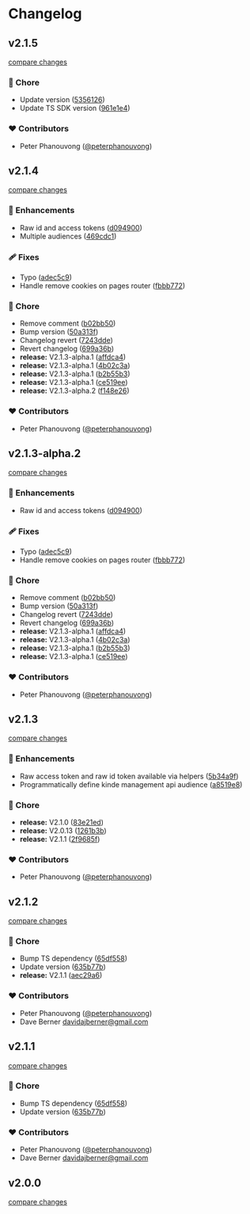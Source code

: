 # Changelog

## v2.1.5

[compare changes](https://github.com/kinde-oss/kinde-auth-nextjs/compare/v2.1.4...v2.1.5)

### 🏡 Chore

- Update version ([5356126](https://github.com/kinde-oss/kinde-auth-nextjs/commit/5356126))
- Update TS SDK version ([961e1e4](https://github.com/kinde-oss/kinde-auth-nextjs/commit/961e1e4))

### ❤️ Contributors

- Peter Phanouvong ([@peterphanouvong](http://github.com/peterphanouvong))

## v2.1.4

[compare changes](https://github.com/kinde-oss/kinde-auth-nextjs/compare/v2.1.3-alpha.1...v2.1.4)

### 🚀 Enhancements

- Raw id and access tokens ([d094900](https://github.com/kinde-oss/kinde-auth-nextjs/commit/d094900))
- Multiple audiences ([469cdc1](https://github.com/kinde-oss/kinde-auth-nextjs/commit/469cdc1))

### 🩹 Fixes

- Typo ([adec5c9](https://github.com/kinde-oss/kinde-auth-nextjs/commit/adec5c9))
- Handle remove cookies on pages router ([fbbb772](https://github.com/kinde-oss/kinde-auth-nextjs/commit/fbbb772))

### 🏡 Chore

- Remove comment ([b02bb50](https://github.com/kinde-oss/kinde-auth-nextjs/commit/b02bb50))
- Bump version ([50a313f](https://github.com/kinde-oss/kinde-auth-nextjs/commit/50a313f))
- Changelog revert ([7243dde](https://github.com/kinde-oss/kinde-auth-nextjs/commit/7243dde))
- Revert changelog ([699a36b](https://github.com/kinde-oss/kinde-auth-nextjs/commit/699a36b))
- **release:** V2.1.3-alpha.1 ([affdca4](https://github.com/kinde-oss/kinde-auth-nextjs/commit/affdca4))
- **release:** V2.1.3-alpha.1 ([4b02c3a](https://github.com/kinde-oss/kinde-auth-nextjs/commit/4b02c3a))
- **release:** V2.1.3-alpha.1 ([b2b55b3](https://github.com/kinde-oss/kinde-auth-nextjs/commit/b2b55b3))
- **release:** V2.1.3-alpha.1 ([ce519ee](https://github.com/kinde-oss/kinde-auth-nextjs/commit/ce519ee))
- **release:** V2.1.3-alpha.2 ([f148e26](https://github.com/kinde-oss/kinde-auth-nextjs/commit/f148e26))

### ❤️ Contributors

- Peter Phanouvong ([@peterphanouvong](http://github.com/peterphanouvong))

## v2.1.3-alpha.2

[compare changes](https://github.com/kinde-oss/kinde-auth-nextjs/compare/v2.1.3-alpha.1...v2.1.3-alpha.2)

### 🚀 Enhancements

- Raw id and access tokens ([d094900](https://github.com/kinde-oss/kinde-auth-nextjs/commit/d094900))

### 🩹 Fixes

- Typo ([adec5c9](https://github.com/kinde-oss/kinde-auth-nextjs/commit/adec5c9))
- Handle remove cookies on pages router ([fbbb772](https://github.com/kinde-oss/kinde-auth-nextjs/commit/fbbb772))

### 🏡 Chore

- Remove comment ([b02bb50](https://github.com/kinde-oss/kinde-auth-nextjs/commit/b02bb50))
- Bump version ([50a313f](https://github.com/kinde-oss/kinde-auth-nextjs/commit/50a313f))
- Changelog revert ([7243dde](https://github.com/kinde-oss/kinde-auth-nextjs/commit/7243dde))
- Revert changelog ([699a36b](https://github.com/kinde-oss/kinde-auth-nextjs/commit/699a36b))
- **release:** V2.1.3-alpha.1 ([affdca4](https://github.com/kinde-oss/kinde-auth-nextjs/commit/affdca4))
- **release:** V2.1.3-alpha.1 ([4b02c3a](https://github.com/kinde-oss/kinde-auth-nextjs/commit/4b02c3a))
- **release:** V2.1.3-alpha.1 ([b2b55b3](https://github.com/kinde-oss/kinde-auth-nextjs/commit/b2b55b3))
- **release:** V2.1.3-alpha.1 ([ce519ee](https://github.com/kinde-oss/kinde-auth-nextjs/commit/ce519ee))

### ❤️ Contributors

- Peter Phanouvong ([@peterphanouvong](http://github.com/peterphanouvong))

## v2.1.3

[compare changes](https://github.com/kinde-oss/kinde-auth-nextjs/compare/v2.1.2...v2.1.3)

### 🚀 Enhancements

- Raw access token and raw id token available via helpers ([5b34a9f](https://github.com/kinde-oss/kinde-auth-nextjs/commit/5b34a9f))
- Programmatically define kinde management api audience ([a8519e8](https://github.com/kinde-oss/kinde-auth-nextjs/commit/a8519e8))

### 🏡 Chore

- **release:** V2.1.0 ([83e21ed](https://github.com/kinde-oss/kinde-auth-nextjs/commit/83e21ed))
- **release:** V2.0.13 ([1261b3b](https://github.com/kinde-oss/kinde-auth-nextjs/commit/1261b3b))
- **release:** V2.1.1 ([2f9685f](https://github.com/kinde-oss/kinde-auth-nextjs/commit/2f9685f))

### ❤️ Contributors

- Peter Phanouvong ([@peterphanouvong](http://github.com/peterphanouvong))

## v2.1.2

[compare changes](https://github.com/kinde-oss/kinde-auth-nextjs/compare/v2.1.0...v2.1.2)

### 🏡 Chore

- Bump TS dependency ([65df558](https://github.com/kinde-oss/kinde-auth-nextjs/commit/65df558))
- Update version ([635b77b](https://github.com/kinde-oss/kinde-auth-nextjs/commit/635b77b))
- **release:** V2.1.1 ([aec29a6](https://github.com/kinde-oss/kinde-auth-nextjs/commit/aec29a6))

### ❤️ Contributors

- Peter Phanouvong ([@peterphanouvong](http://github.com/peterphanouvong))
- Dave Berner <davidajberner@gmail.com>

## v2.1.1

[compare changes](https://github.com/kinde-oss/kinde-auth-nextjs/compare/v2.1.0...v2.1.1)

### 🏡 Chore

- Bump TS dependency ([65df558](https://github.com/kinde-oss/kinde-auth-nextjs/commit/65df558))
- Update version ([635b77b](https://github.com/kinde-oss/kinde-auth-nextjs/commit/635b77b))

### ❤️ Contributors

- Peter Phanouvong ([@peterphanouvong](http://github.com/peterphanouvong))
- Dave Berner <davidajberner@gmail.com>

## v2.0.0

[compare changes](https://github.com/kinde-oss/kinde-auth-nextjs/compare/v2.0.0-alpha.2...v2.0.0)
